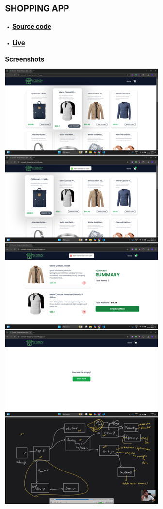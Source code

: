 # SHOPPING APP


 - ## [Source code](./)
 - ## [Live](https://codehelp-shopping-cart.netlify.app/cart)
 
## Screenshots

<img src="./public/Screenshots/Screenshot 2024-12-10 154219.png">
<img src="./public/Screenshots/Screenshot 2024-12-10 154232.png">
<img src="./public/Screenshots/Screenshot 2024-12-10 154402.png">
<img src="./public/Screenshots/Screenshot 2024-12-10 154416.png">
<img src="./public/Screenshots/Screenshot 2024-12-09 194016.png">